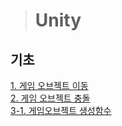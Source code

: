 > # Unity

## 기초

[1. 게임 오브젝트 이동](https://github.com/blueconecell/blog-code/blob/main/unity/1.%20%EA%B2%8C%EC%9E%84%EC%98%A4%EB%B8%8C%EC%A0%9D%ED%8A%B8%20%EC%9D%B4%EB%8F%99.md)
<br>
[2. 게임 오브젝트 충돌](https://github.com/blueconecell/blog-code/blob/main/unity/2.%20%EA%B2%8C%EC%9E%84%EC%98%A4%EB%B8%8C%EC%A0%9D%ED%8A%B8%20%EC%B6%A9%EB%8F%8C.md)
<br>
[3-1. 게임오브젝트 생성함수](https://github.com/blueconecell/blog-code/blob/main/unity/3-1.%20%EA%B2%8C%EC%9E%84%EC%98%A4%EB%B8%8C%EC%A0%9D%ED%8A%B8%20%EC%83%9D%EC%84%B1%ED%95%A8%EC%88%98/3-1.%20%EA%B2%8C%EC%9E%84%EC%98%A4%EB%B8%8C%EC%A0%9D%ED%8A%B8%20%EC%83%9D%EC%84%B1%ED%95%A8%EC%88%98.md)
